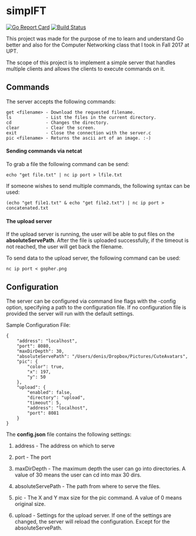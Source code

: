 # simplFT

[![Go Report Card](https://goreportcard.com/badge/github.com/Metonimie/simplFT)](https://goreportcard.com/report/github.com/Metonimie/simplFT)
[![Build Status](https://travis-ci.org/metonimie/simplFT.svg?branch=master)](https://travis-ci.org/metonimie/simplFT)

This project was made for the purpose of me to learn and understand Go better and also for the Computer Networking class
that I took in Fall 2017 at UPT.

The scope of this project is to implement a simple server that handles multiple clients and allows the clients to
execute commands on it.

## Commands

The server accepts the following commands:

```
get <filename> - Download the requested filename.
ls             - List the files in the current directory.
cd             - Changes the directory.
clear          - Clear the screen.
exit           - Close the connection with the server.c
pic <filename> - Returns the ascii art of an image. :-)
```

#### Sending commands via netcat

To grab a file the following command can be send:

```echo "get file.txt" | nc ip port > lfile.txt```

If someone wishes to send multiple commands, the following syntax
can be used:

```(echo "get file1.txt" & echo "get file2.txt") | nc ip port > concatenated.txt```

#### The upload server

If the upload server is running, the user will be able to put files
on the **absoluteServePath**. After the file is uploaded successfully,
if the timeout is not reached, the user will get back the filename.

To send data to the upload server, the following command can be used:

```nc ip port < gopher.png```

## Configuration

The server can be configured via command line flags with the -config option,
specifying a path to the configuration file.
If no configuration file is provided the server will run with the default settings.

Sample Configuration File:
```
{
    "address": "localhost",
    "port": 8080,
    "maxDirDepth": 30,
    "absoluteServePath": "/Users/denis/Dropbox/Pictures/CuteAvatars",
    "pic": {
        "color": true,
        "x": 197,
        "y": 50
    },
    "upload": {
        "enabled": false,
        "directory": "upload",
        "timeout": 5,
        "address": "localhost",
        "port": 8081
    }
}
```

The **config.json** file contains the following settings:

1. address           - The address on which to serve

2. port              - The port

3. maxDirDepth       - The maximum depth the user can go into directories. A value of 30 means the user can cd into max 30 dirs.

4. absoluteServePath - The path from where to serve the files.

5. pic               - The X and Y max size for the pic command. A value of 0 means original size.

6. upload            - Settings for the upload server.
If one of the settings are changed, the server will reload the configuration.
Except for the absoluteServePath.
